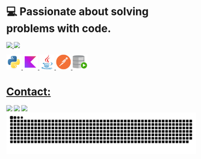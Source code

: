 # 💻 Passionate about solving problems with code.

<div>
<a href="https://github.com/luis-kmd">
<img loading="lazy" height="180em" src="https://github-readme-stats.vercel.app/api/top-langs/?username=luis-kmd&layout=compact&langs_count=7&theme=dracula"/>
<img loading="lazy" height="180em" src="https://github-readme-stats.vercel.app/api?username=luis-kmd&show_icons=true&theme=dracula&include_all_commits=true&count_private=true"/>
</div>

<img loading="lazy" src="https://github.com/devicons/devicon/blob/master/icons/python/python-original.svg" width="40" height="40"/> <img loading="lazy" src="https://github.com/devicons/devicon/blob/master/icons/kotlin/kotlin-original.svg" width="40" height="40"/> <img loading="lazy" src="https://github.com/devicons/devicon/blob/master/icons/java/java-original.svg" width="40" height="40"/> <img loading="lazy" src="https://github.com/devicons/devicon/blob/master/icons/postman/postman-original.svg" width="40" height="40"/> <img loading="lazy" src="https://github.com/devicons/devicon/blob/master/icons/sqldeveloper/sqldeveloper-original.svg" width="40" height="40"/>




# Contact:

<div>
<a href="https://www.linkedin.com/in/luis-gabriel-souza-rocha-278aa5239/" target="_blank"><img loading="lazy" src="https://img.shields.io/badge/-LinkedIn-%230077B5?style=for-the-badge&logo=linkedin&logoColor=white" target="_blank"></a>
<a href="https://instagram.com/luis_kmd" target="_blank"><img loading="lazy" src="https://img.shields.io/badge/-Instagram-%23E4405F?style=for-the-badge&logo=instagram&logoColor=white" target="_blank"></a>
<a href = "mailto:gabrielkmd@gmail.com"><img loading="lazy" src="https://img.shields.io/badge/Gmail-D14836?style=for-the-badge&logo=gmail&logoColor=white" target="_blank"></a> 
</div>

<picture>
  <source
    media="(prefers-color-scheme: dark)"
    srcset="https://raw.githubusercontent.com/platane/snk/output/github-contribution-grid-snake-dark.svg"
  />
  <source
    media="(prefers-color-scheme: light)"
    srcset="https://raw.githubusercontent.com/platane/snk/output/github-contribution-grid-snake.svg"
  />
  <img
    alt="github contribution grid snake animation"
    src="https://raw.githubusercontent.com/platane/snk/output/github-contribution-grid-snake.svg"
  />
</picture>

